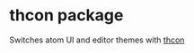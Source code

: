 # thcon package
Switches atom UI and editor themes with [thcon](https://github.com/theme-controller/thcon)
